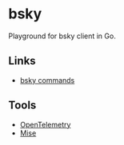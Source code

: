 # bsky

Playground for bsky client in Go.

## Links

- [bsky commands](https://github.com/bluesky-social/indigo/blob/main/cmd/gosky/bsky.go)

## Tools

- [OpenTelemetry](https://opentelemetry.io/docs/languages/sdk-configuration/general/)
- [Mise](https://mise.jdx.dev/getting-started.html)
